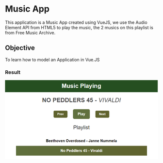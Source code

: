 # Music App

This application is a Music App created using VueJS, we use the Audio Element API from HTML5 to play the music, the 2 musics on this playlist is from Free Music Archive.

## Objective

To learn how to model an Application in Vue.JS


### Result
![alt text](https://github.com/DerRafDev/music-app/blob/main/music-playing.png)

